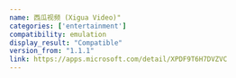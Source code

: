 ```yaml
---
name: 西瓜视频 (Xigua Video)"
categories: ['entertainment']
compatibility: emulation
display_result: "Compatible"
version_from: "1.1.1"
link: https://apps.microsoft.com/detail/XPDF9T6H7DVZVC
---
```

